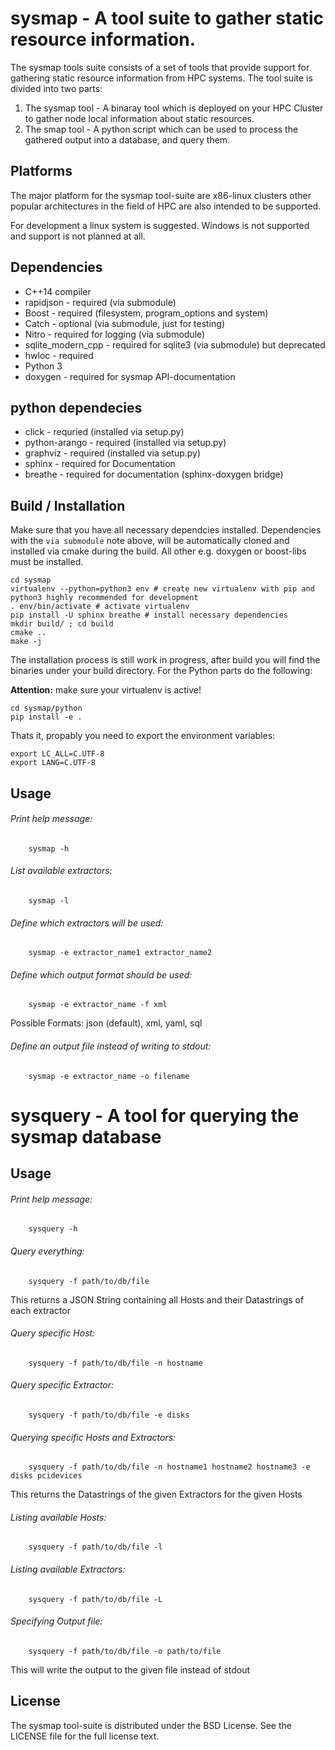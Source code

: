# sysmap - A tool suite to gather static resource information.

The sysmap tools suite consists of a set of tools that provide support for gathering static resource information
from HPC systems.
The tool suite is divided into two parts:
1. The sysmap tool - A binaray tool which is deployed on your HPC Cluster to gather node local information about static resources.
2. The smap tool - A python script which can be used to process the gathered output into a database, and query them.

## Platforms

The major platform for the sysmap tool-suite are x86-linux clusters other popular architectures in the field of
HPC are also intended to be supported.

For development a linux system is suggested. Windows is not supported and support is not planned at all.

## Dependencies

* C++14 compiler
* rapidjson - required (via submodule)
* Boost - required (filesystem, program_options and system)
* Catch - optional (via submodule, just for testing)
* Nitro - required for logging (via submodule)
* sqlite_modern_cpp - required for sqlite3 (via submodule) but deprecated
* hwloc - required
* Python 3
* doxygen - required for sysmap API-documentation

## python dependecies

* click - requried (installed via setup.py)
* python-arango - required (installed via setup.py)
* graphviz - required (installed via setup.py)
* sphinx - required for Documentation
* breathe - required for documentation (sphinx-doxygen bridge)

## Build / Installation

Make sure that you have all necessary dependcies installed. Dependencies with the `via submodule` note above,
will be automatically cloned and installed via cmake during the build. All other e.g. doxygen or boost-libs must be installed.
```
cd sysmap
virtualenv --python=python3 env # create new virtualenv with pip and python3 highly recommended for development
. env/bin/activate # activate virtualenv
pip install -U sphinx breathe # install necessary dependencies
mkdir build/ ; cd build
cmake ..
make -j
```

The installation process is still work in progress, after build you will find the binaries under your build directory.
For the Python parts do the following:

**Attention:** make sure your virtualenv is active!

```
cd sysmap/python
pip install -e .
```

Thats it, propably you need to export the environment variables:
```
export LC_ALL=C.UTF-8
export LANG=C.UTF-8
```

## Usage

###### Print help message:
```
    sysmap -h
```

###### List available extractors:
```
    sysmap -l
```

###### Define which extractors will be used:
```
    sysmap -e extractor_name1 extractor_name2
```

###### Define which output format should be used:

```
    sysmap -e extractor_name -f xml
```
Possible Formats:  json (default), xml, yaml, sql

###### Define an output file instead of writing to stdout:

```
    sysmap -e extractor_name -o filename
```

# sysquery - A tool for querying the sysmap database

## Usage

###### Print help message:
```
    sysquery -h
```

###### Query everything:
```
    sysquery -f path/to/db/file
```
This returns a JSON String containing all Hosts and their Datastrings of each extractor

###### Query specific Host:
```
    sysquery -f path/to/db/file -n hostname
```

###### Query specific Extractor:
```
    sysquery -f path/to/db/file -e disks
```

###### Querying specific Hosts and Extractors:
```
    sysquery -f path/to/db/file -n hostname1 hostname2 hostname3 -e disks pcidevices
```
This returns the Datastrings of the given Extractors for the given Hosts

###### Listing available Hosts:
```
    sysquery -f path/to/db/file -l
```

###### Listing available Extractors:
```
    sysquery -f path/to/db/file -L
```

###### Specifying Output file:
```
    sysquery -f path/to/db/file -o path/to/file
```
This will write the output to the given file instead of stdout


## License

The sysmap tool-suite is distributed under the BSD License. See the LICENSE file for the full license text.
